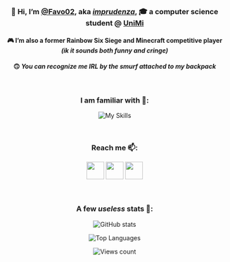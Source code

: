 <div align=center>
  
  ### 👋 Hi, I’m **[@Favo02](https://github.com/Favo02)**, aka _[imprudenza](https://twitter.com/imprudenza)_, 🎓 a computer science student @ [UniMi](https://en.wikipedia.org/wiki/University_of_Milan)
  
  #### 🎮 I’m also a former Rainbow Six Siege and Minecraft competitive player _(ik it sounds both funny and cringe)_
  
  #### 🙃 _You can recognize me IRL by the smurf attached to my backpack_

  <br>
 
  ### I am familiar with 🤝:

  ![My Skills](https://skillicons.dev/icons?i=go,java,php,html,css,js,react,nodejs,mongodb,mysql)
  
  <br>
  
   ### Reach me 📫:
  
  <a href="https://twitter.com/imprudenza" target="_blank"><img src="https://cdn-icons-png.flaticon.com/512/3670/3670151.png" width="40"/></a>
  <a href="https://t.me/favo02" target="_blank"><img src="https://cdn-icons-png.flaticon.com/512/2111/2111646.png" width="40"/></a>
  <a href="https://discordapp.com/users/232207308963184640" target="_blank"><img src="https://cdn-icons-png.flaticon.com/512/3670/3670157.png" width="40"/></a>    
    
   <br>
    
 ### A few _useless_ stats 👀:
    
![GitHub stats](https://github-readme-stats.vercel.app/api?username=Favo02&count_private=true&show_icons=true&theme=dark&hide=contribs,stars)
    

![Top Languages](https://github-readme-stats.vercel.app/api/top-langs/?username=Favo02&layout=compact&theme=dark&count_private=true)
    
![Views count](https://komarev.com/ghpvc/?username=Favo02&style=for-the-badge)
  
  
  
  
